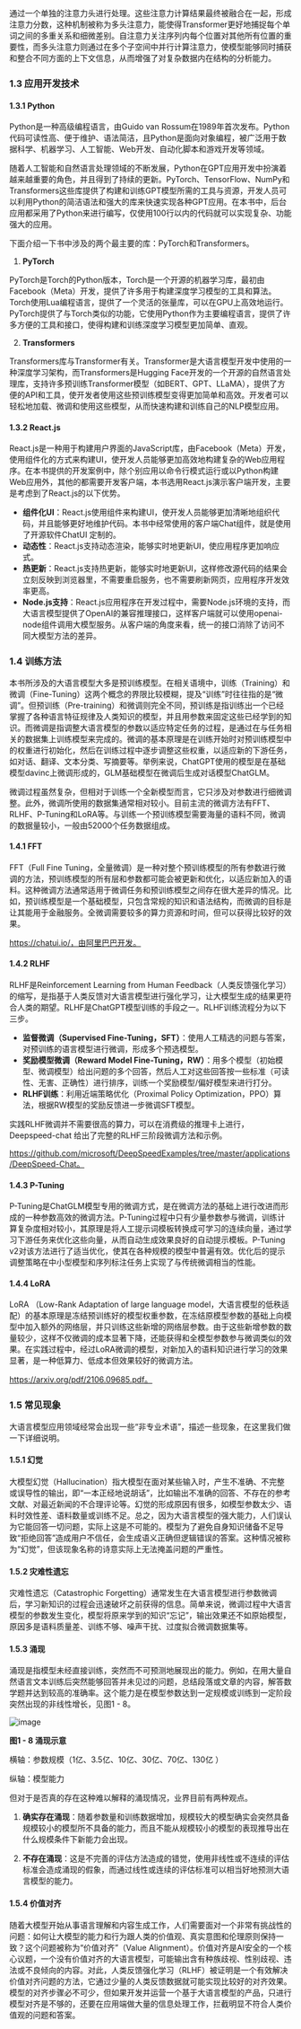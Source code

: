 通过一个单独的注意力头进行处理。这些注意力计算结果最终被融合在一起，形成注意力分数，这种机制被称为多头注意力，能使得Transformer更好地捕捉每个单词之间的多重关系和细微差别。自注意力关注序列内每个位置对其他所有位置的重要性，而多头注意力则通过在多个子空间中并行计算注意力，使模型能够同时捕获和整合不同方面的上下文信息，从而增强了对复杂数据内在结构的分析能力。

### 1.3 应用开发技术
#### 1.3.1 Python
Python是一种高级编程语言，由Guido van Rossum在1989年首次发布。Python代码可读性高、便于维护、语法简洁，且Python是面向对象编程，被广泛用于数据科学、机器学习、人工智能、Web开发、自动化脚本和游戏开发等领域。

随着人工智能和自然语言处理领域的不断发展，Python在GPT应用开发中扮演着越来越重要的角色，并且得到了持续的更新。PyTorch、TensorFlow、NumPy和Transformers这些库提供了构建和训练GPT模型所需的工具与资源，开发人员可以利用Python的简洁语法和强大的库来快速实现各种GPT应用。在本书中，后台应用都采用了Python来进行编写，仅使用100行以内的代码就可以实现复杂、功能强大的应用。


下面介绍一下书中涉及的两个最主要的库：PyTorch和Transformers。

1. **PyTorch**

PyTorch是Torch的Python版本，Torch是一个开源的机器学习库，最初由Facebook（Meta）开发，提供了许多用于构建深度学习模型的工具和算法。Torch使用Lua编程语言，提供了一个灵活的张量库，可以在GPU上高效地运行。PyTorch提供了与Torch类似的功能，它使用Python作为主要编程语言，提供了许多方便的工具和接口，使得构建和训练深度学习模型更加简单、直观。

2. **Transformers**

Transformers库与Transformer有关。Transformer是大语言模型开发中使用的一种深度学习架构，而Transformers是Hugging Face开发的一个开源的自然语言处理库，支持许多预训练Transformer模型（如BERT、GPT、LLaMA），提供了方便的API和工具，使开发者使用这些预训练模型变得更加简单和高效。开发者可以轻松地加载、微调和使用这些模型，从而快速构建和训练自己的NLP模型应用。


#### 1.3.2 React.js
React.js是一种用于构建用户界面的JavaScript库，由Facebook（Meta）开发，使用组件化的方式来构建UI，使开发人员能够更加高效地构建复杂的Web应用程序。在本书提供的开发案例中，除个别应用以命令行模式运行或以Python构建Web应用外，其他的都需要开发客户端，本书选用React.js演示客户端开发，主要是考虑到了React.js的以下优势。
- **组件化UI**：React.js使用组件来构建UI，使开发人员能够更加清晰地组织代码，并且能够更好地维护代码。本书中经常使用的客户端Chat组件，就是使用了开源软件ChatUI 定制的。
- **动态性**：React.js支持动态渲染，能够实时地更新UI，使应用程序更加响应式。
- **热更新**：React.js支持热更新，能够实时地更新UI，这样修改源代码的结果会立刻反映到浏览器里，不需要重启服务，也不需要刷新网页，应用程序开发效率更高。 
- **Node.js支持**：React.js应用程序在开发过程中，需要Node.js环境的支持，而大语言模型提供了OpenAI的兼容推理接口，这样客户端就可以使用openai-node组件调用大模型服务。从客户端的角度来看，统一的接口消除了访问不同大模型方法的差异。

### 1.4 训练方法
本书所涉及的大语言模型大多是预训练模型。在相关语境中，训练（Training）和微调（Fine-Tuning）这两个概念的界限比较模糊，提及“训练”时往往指的是“微调”。但预训练（Pre-training）和微调则完全不同，预训练是指训练出一个已经掌握了各种语言特征规律及人类知识的模型，并且用参数来固定这些已经学到的知识。而微调是指调整大语言模型的参数以适应特定任务的过程，是通过在与任务相关的数据集上训练模型来完成的。微调的基本原理是在训练开始时对预训练模型中的权重进行初始化，然后在训练过程中逐步调整这些权重，以适应新的下游任务，如对话、翻译、文本分类、写摘要等。举例来说，ChatGPT使用的模型是在基础模型davinc上微调形成的，GLM基础模型在微调后生成对话模型ChatGLM。

微调过程虽然复杂，但相对于训练一个全新模型而言，它只涉及对参数进行细微调整。此外，微调所使用的数据集通常相对较小。目前主流的微调方法有FFT、RLHF、P-Tuning和LoRA等。与训练一个预训练模型需要海量的语料不同，微调的数据量较小，一般由52000个任务数据组成。

#### 1.4.1 FFT
FFT（Full Fine Tuning，全量微调）是一种对整个预训练模型的所有参数进行微调的方法，预训练模型的所有层和参数都可能会被更新和优化，以适应新加入的语料。这种微调方法通常适用于微调任务和预训练模型之间存在很大差异的情况。比如，预训练模型是一个基础模型，只包含常规的知识和语法结构，而微调的目标是让其能用于金融服务。全微调需要较多的算力资源和时间，但可以获得比较好的效果。

https://chatui.io/，由阿里巴巴开发。

#### 1.4.2 RLHF
RLHF是Reinforcement Learning from Human Feedback（人类反馈强化学习）的缩写，是指基于人类反馈对大语言模型进行强化学习，让大模型生成的结果更符合人类的期望。RLHF是ChatGPT模型训练的手段之一。RLHF训练流程分为以下三步。
- **监督微调（Supervised Fine-Tuning，SFT）**：使用人工精选的问题与答案，对预训练的语言模型进行微调，形成多个预选模型。
- **奖励模型微调（Reward Model Fine-Tuning，RW）**：用多个模型（初始模型、微调模型）给出问题的多个回答，然后人工对这些回答按一些标准（可读性、无害、正确性）进行排序，训练一个奖励模型/偏好模型来进行打分。 
- **RLHF训练**：利用近端策略优化（Proximal Policy Optimization，PPO）算法，根据RW模型的奖励反馈进一步微调SFT模型。

实践RLHF微调并不需要很高的算力，可以在消费级的推理卡上进行，Deepspeed-chat 给出了完整的RLHF三阶段微调方法和示例。

https://github.com/microsoft/DeepSpeedExamples/tree/master/applications/DeepSpeed-Chat。

#### 1.4.3 P-Tuning
P-Tuning是ChatGLM模型专用的微调方式，是在微调方法的基础上进行改进而形成的一种参数高效的微调方法。P-Tuning过程中只有少量参数参与微调，训练计算复杂度相对较小，其原理是将人工提示词模板转换成可学习的连续向量，通过学习下游任务来优化这些向量，从而自动生成效果良好的自动提示模板。P-Tuning v2对该方法进行了适当优化，使其在各种规模的模型中普遍有效。优化后的提示调整策略在中小型模型和序列标注任务上实现了与传统微调相当的性能。

#### 1.4.4 LoRA
LoRA （Low-Rank Adaptation of large language model，大语言模型的低秩适配）的基本原理是冻结预训练好的模型权重参数，在冻结原模型参数的基础上向模型中加入额外的网络层，并只训练这些新增的网络层参数。由于这些新增参数的数量较少，这样不仅微调的成本显著下降，还能获得和全模型参数参与微调类似的效果。在实践过程中，经过LoRA微调的模型，对新加入的语料知识进行学习的效果显著，是一种低算力、低成本但效果较好的微调方法。

https://arxiv.org/pdf/2106.09685.pdf。

### 1.5 常见现象
大语言模型应用领域经常会出现一些“非专业术语”，描述一些现象，在这里我们做一下详细说明。

#### 1.5.1 幻觉
大模型幻觉（Hallucination）指大模型在面对某些输入时，产生不准确、不完整或误导性的输出，即“一本正经地说胡话”，比如输出不准确的回答、不存在的参考文献、对最近新闻的不合理评论等。幻觉的形成原因有很多，如模型参数太少、语料时效性差、语料数量或训练不足。总之，因为大语言模型的强大能力，人们误认为它能回答一切问题，实际上这是不可能的。模型为了避免自身知识储备不足导致“拒绝回答”造成用户不信任，会生成语义正确但逻辑错误的答案。这种情况被称为“幻觉”，但该现象名称的诗意实际上无法掩盖问题的严重性。

#### 1.5.2 灾难性遗忘
灾难性遗忘（Catastrophic Forgetting）通常发生在大语言模型进行参数微调后，学习新知识的过程会迅速破坏之前获得的信息。简单来说，微调过程中大语言模型的参数发生变化，模型将原来学到的知识“忘记”，输出效果还不如原始模型，原因多是语料质量差、训练不够、噪声干扰、过度拟合微调数据集等。

#### 1.5.3 涌现
涌现是指模型未经直接训练，突然而不可预测地展现出的能力。例如，在用大量自然语言文本训练后突然能够回答并未见过的问题，总结段落或文章的内容，解答数学题并达到较高的准确率。这个能力是在模型参数达到一定规模或训练到一定阶段突然出现的非线性增长，见图1 - 8。 

![image](https://github.com/user-attachments/assets/263af410-c2b2-45fe-bcca-f5eb75a92b4d)



**图1 - 8 涌现示意**

横轴：参数规模（1亿、3.5亿、10亿、30亿、70亿、130亿 ）

纵轴：模型能力


但对于是否真的存在这种难以解释的涌现情况，业界目前有两种观点。

1. **确实存在涌现**：随着参数量和训练数据增加，规模较大的模型确实会突然具备规模较小的模型所不具备的能力，而且不能从规模较小的模型的表现推导出在什么规模条件下新能力会出现。 

2. **不存在涌现**：这是不完善的评估方法造成的错觉，使用非线性或不连续的评估标准会造成涌现的假象，而通过线性或连续的评估标准可以相当好地预测大语言模型的能力。


#### 1.5.4 价值对齐
随着大模型开始从事语言理解和内容生成工作，人们需要面对一个非常有挑战性的问题：如何让大模型的能力和行为跟人类的价值观、真实意图和伦理原则保持一致？这个问题被称为“价值对齐”（Value Alignment）。价值对齐是AI安全的一个核心议题，一个没有价值对齐的大语言模型，可能输出含有种族歧视、性别歧视、违法或不良倾向的内容。对此，人类反馈强化学习（RLHF）被证明是一个有效解决价值对齐问题的方法，它通过少量的人类反馈数据就可能实现比较好的对齐效果。模型的对齐步骤必不可少，但如果开发并运营一个基于大语言模型的产品，只进行模型对齐是不够的，还要在应用端做大量的信息处理工作，拦截明显不符合人类价值观的问题和答案。 
